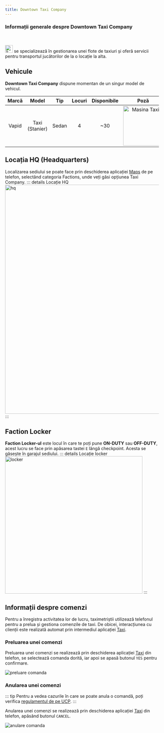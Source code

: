 ```yaml
---
title: Downtown Taxi Company
---
```


### Informații generale despre Downtown Taxi Company
<br>
<br>
<Image src="https://i.imgur.com/L2JmEQz.png" alt="Taxi" width="25" label="Downtown Taxi Company" /> se specializează în gestionarea unei flote de taxiuri și oferă servicii pentru transportul jucătorilor de la o locație la alta.

## Vehicule

**Downtown Taxi Company** dispune momentan de un singur model de vehicul.

| Marcă | Model | Tip | Locuri | Disponibile | Poză |
| :-----------: | :-----------: | :-----------: | :-----------: | :-----------: | :-----------: |
| Vapid | Taxi (Stanier) | Sedan | 4 | ~30 | <Image src = "https://i.imgur.com/Q5OQwOE.png" alt="Masina Taxi" width="130px"/>

## Locația HQ (Headquarters)

Localizarea sediului se poate face prin deschiderea aplicației [Maps](../general/phone#maps) de pe telefon, selectând categoria Factions, unde veți găsi opțiunea Taxi Company.
::: details Locație HQ  
<Image src = "https://i.imgur.com/182YJzx.png" alt="hq" width="750px" />
:::

## Faction Locker

**Faction Locker-ul** este locul în care te poți pune **ON-DUTY** sau **OFF-DUTY**, acest lucru se face prin apăsarea tastei `E` lângă checkpoint. Acesta se găsește în garajul sediului.
::: details Locație locker  
<Image src = "https://i.imgur.com/p1tTdPG.png" alt="locker" width="450px" />
:::

## Informații despre comenzi

Pentru a înregistra activitatea lor de lucru, taximetriștii utilizează telefonul pentru a prelua și gestiona comenzile de taxi. De obicei, interacțiunea cu clienții este realizată automat prin intermediul aplicației [Taxi](../general/phone#taxi).

### Preluarea unei comenzi 

Preluarea unei comenzi se realizează prin deschiderea aplicației [Taxi](../general/phone#taxi) din telefon, se selectează comanda dorită, iar apoi se apasă butonul `YES` pentru confirmare.

<Image src = "https://i.imgur.com/o8NNmKw.gif" alt="preluare comanda" />

### Anularea unei comenzi

::: tip 
Pentru a vedea cazurile în care se poate anula o comandă, poți verifica [regulamentul de pe UCP](https://ucp.liberty.mp). 
:::

Anularea unei comenzi se realizează prin deschiderea aplicației [Taxi](../general/phone#taxi) din telefon, apăsând butonul `CANCEL`.

<Image src = "https://i.imgur.com/C09Ik0E.gif" alt = "anulare comanda" />


